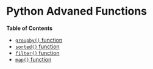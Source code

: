 # Python Advaned Functions

**Table of Contents**

- [`groupby()` function](chapter%2013.1%20groupby.md)
- [`sorted()` function](chapter%2013.2%20sorted.md)
- [`filter()` function](chapter%2013.3%20filter.md)
- [`map()` function]()
